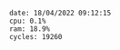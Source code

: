 

                date: 18/04/2022 09:12:15
                cpu: 0.1%
                ram: 18.9%
                cycles: 19260

                         